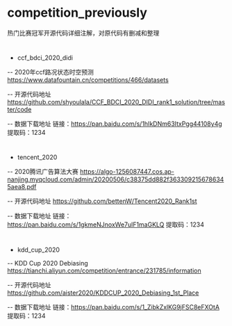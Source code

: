 # competition_previously
热门比赛冠军开源代码详细注解，对原代码有删减和整理
#
- ccf_bdci_2020_didi

-- 2020年ccf路况状态时空预测
https://www.datafountain.cn/competitions/466/datasets

-- 开源代码地址
https://github.com/shyoulala/CCF_BDCI_2020_DIDI_rank1_solution/tree/master/code

-- 数据下载地址
链接：https://pan.baidu.com/s/1hIkDNm63ItxPgg44108y4g 
提取码：1234
#
- tencent_2020

-- 2020腾讯广告算法大赛
https://algo-1256087447.cos.ap-nanjing.myqcloud.com/admin/20200506/c38375dd882f3633092156786345aea8.pdf

-- 开源代码地址
https://github.com/bettenW/Tencent2020_Rank1st

-- 数据下载地址
链接：https://pan.baidu.com/s/1gkmeNJnoxWe7ulF1maGKLQ 
提取码：1234
#
- kdd_cup_2020

-- KDD Cup 2020 Debiasing
https://tianchi.aliyun.com/competition/entrance/231785/information

-- 开源代码地址
https://github.com/aister2020/KDDCUP_2020_Debiasing_1st_Place

-- 数据下载地址
链接：https://pan.baidu.com/s/1_ZibkZxlKG9jFSC8eFXOtA 
提取码：1234
